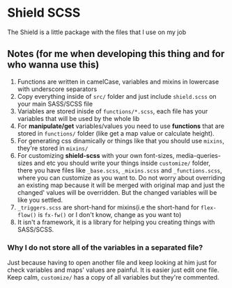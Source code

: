 # Shield SCSS

The Shield is a little package with the files that I use on my job

## Notes (for me when developing this thing and for who wanna use this)

1. Functions are written in camelCase, variables and mixins in lowercase with underscore separators
1. Copy everything inside of `src/` folder and just include `shield.scss` on your main SASS/SCSS file
1. Variables are stored inisde of `functions/*.scss`, each file has your variables that will be used by the whole lib
1. For __manipulate/get__ variables/values you need to use __functions__ that are stored in `functions/` folder (like get a map value or calculate height).
1. For generating css dinamically or things like that you should use `mixins`, they're stored in `mixins/`
1. For customizing __shield-scss__ with your own font-sizes, media-queries-sizes and etc you should write your things inside `customize/` folder, there you have files like `_base.scss`, `_mixins.scss` and `_functions.scss`, where you can customize as you want to. Do not worry about overriding an existing map because it will be merged with original map and just the changed' values will be overridden. But the changed variables will be like you settled.
1. `_triggers.scss` are short-hand for mixins(i.e the short-hand for `flex-flow()` is `fx-fw()` or I don't know, change as you want to)
1. It isn't a framework, it is a library for helping you creating things with SASS/SCSS. 

### Why I do not store all of the variables in a separated file?

Just because having to open another file and keep looking at him just for check variables and maps' values are painful. It is easier just edit one file. Keep calm, `customize/` has a copy of all variables but they're commented. 